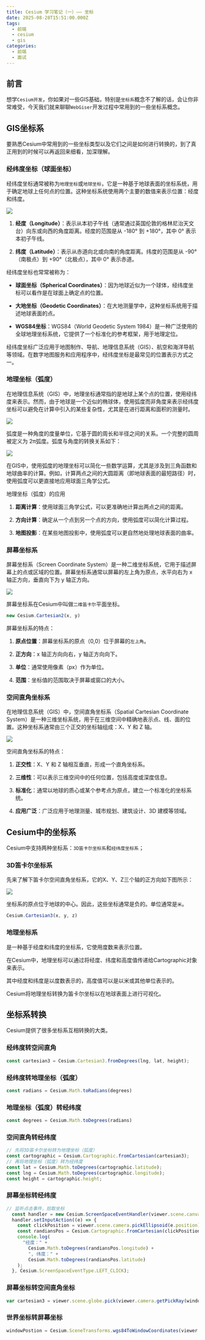 ```yaml
---
title: Cesium 学习笔记（一）—— 坐标
date: 2025-08-28T15:51:00.000Z
tags: 
  - 前端
  - cesium
  - gis
categories: 
  - 前端
  - 面试
---
```


## 前言

想学`Cesium开发`，你如果对一些GIS基础，特别是`坐标系`概念不了解的话，会让你非常难受，今天我们就来聊聊`WebGiser`开发过程中常用到的一些坐标系概念。

## GIS坐标系

要熟悉Cesium中常用到的一些坐标类型以及它们之间是如何进行转换的，到了真正用到的时候可以再返回来细看，加深理解。

### 经纬度坐标（球面坐标）

经纬度坐标通常被称为`地理坐标`或`地球坐标`，它是一种基于地球表面的坐标系统，用于确定地球上任何点的位置。这种坐标系统使用两个主要的数值来表示位置：经度和纬度。

![](images/a6c5dd66235449b2b213732dbbdfcde8~tplv-73owjymdk6-jj-mark-v1_0_0_0_0_5o6Y6YeR5oqA5pyv56S-5Yy6IEAg5pS75Z-O5biI5LiN5rWq_q75.webp)

1.  **经度（Longitude）**：表示从本初子午线（通常通过英国伦敦的格林尼治天文台）向东或向西的角度距离。经度的范围是从 -180° 到 +180°，其中 0° 表示本初子午线。
    
2.  **纬度（Latitude）**：表示从赤道向北或向南的角度距离。纬度的范围是从 -90°（南极点）到 +90°（北极点），其中 0° 表示赤道。
    

经纬度坐标也常常被称为：

-   **球面坐标（Spherical Coordinates）**：因为地球近似为一个球体，经纬度坐标可以看作是在球面上确定点的位置。
    
-   **大地坐标（Geodetic Coordinates）**：在大地测量学中，这种坐标系统用于描述地球表面的点。
    
-   **WGS84坐标**：WGS84（World Geodetic System 1984）是一种广泛使用的全球地理坐标系统，它提供了一个标准化的参考框架，用于地理定位。
    

经纬度坐标广泛应用于地图制作、导航、地理信息系统（GIS）、航空和海洋导航等领域。在数字地图服务和应用程序中，经纬度坐标是最常见的位置表示方式之一。

### 地理坐标（弧度）

在地理信息系统（GIS）中，地理坐标通常指的是地球上某个点的位置，使用经纬度来表示。然而，由于地球是一个近似的椭球体，使用弧度而非角度来表示经纬度坐标可以避免在计算中引入的某些复杂性，尤其是在进行距离和面积的测量时。

![](images/1c690a561350428f8bf246dcf9169077~tplv-73owjymdk6-jj-mark-v1_0_0_0_0_5o6Y6YeR5oqA5pyv56S-5Yy6IEAg5pS75Z-O5biI5LiN5rWq_q75.webp)

弧度是一种角度的度量单位，它基于圆的周长和半径之间的关系。一个完整的圆周被定义为 2π弧度。弧度与角度的转换关系如下：

![](images/ab4b2043c0f247bdb79fa81dc91c12d7~tplv-73owjymdk6-jj-mark-v1_0_0_0_0_5o6Y6YeR5oqA5pyv56S-5Yy6IEAg5pS75Z-O5biI5LiN5rWq_q75.webp)

在GIS中，使用弧度的地理坐标可以简化一些数学运算，尤其是涉及到三角函数和地球曲率的计算。例如，计算两点之间的大圆距离（即地球表面的最短路径）时，使用弧度可以更直接地应用球面三角学公式。

地理坐标（弧度）的应用

1.  **距离计算**：使用球面三角学公式，可以更准确地计算出两点之间的距离。
    
2.  **方向计算**：确定从一个点到另一个点的方向，使用弧度可以简化计算过程。
    
3.  **地图投影**：在某些地图投影中，使用弧度可以更自然地处理地球表面的曲率。
    

### 屏幕坐标系

屏幕坐标系（Screen Coordinate System）是一种二维坐标系统，它用于描述屏幕上的点或区域的位置。屏幕坐标系通常以屏幕的左上角为原点，水平向右为 x 轴正方向，垂直向下为 y 轴正方向。

![](images/14b6eb55200048ecb25ac487aba10431~tplv-73owjymdk6-jj-mark-v1_0_0_0_0_5o6Y6YeR5oqA5pyv56S-5Yy6IEAg5pS75Z-O5biI5LiN5rWq_q75.webp)

屏幕坐标系在Cesium中叫做`二维笛卡尔`平面坐标。

```js
new Cesium.Cartesian2(x, y)
```

屏幕坐标系的特点：

1.  **原点位置**：屏幕坐标系的原点（0,0）位于屏幕的`左上角`。
    
2.  **正方向**：x 轴正方向向右，y 轴正方向向下。
    
3.  **单位**：通常使用像素（px）作为单位。
    
4.  **范围**：坐标值的范围取决于屏幕或窗口的大小。
    

### 空间直角坐标系

在地理信息系统（GIS）中，空间直角坐标系（Spatial Cartesian Coordinate System）是一种三维坐标系统，用于在三维空间中精确地表示点、线、面的位置。这种坐标系通常由三个正交的坐标轴组成：X、Y 和 Z 轴。

![](images/fa171ca043cc4718bad14059871fe5e5~tplv-73owjymdk6-jj-mark-v1_0_0_0_0_5o6Y6YeR5oqA5pyv56S-5Yy6IEAg5pS75Z-O5biI5LiN5rWq_q75.webp)

空间直角坐标系的特点：

1.  **正交性**：X、Y 和 Z 轴相互垂直，形成一个直角坐标系。
    
2.  **三维性**：可以表示三维空间中的任何位置，包括高度或深度信息。
    
3.  **标准化**：通常以地球的质心或某个参考点为原点，建立一个标准化的坐标系统。
    
4.  **应用广泛**：广泛应用于地理测量、城市规划、建筑设计、3D 建模等领域。
    

## Cesium中的坐标系

Cesium中支持两种坐标系：`3D笛卡尔坐标系`和`经纬度坐标系`；

### 3D笛卡尔坐标系

先来了解下笛卡尔空间直角坐标系，它的X、Y、Z三个轴的正方向如下图所示：

![](images/6374bd0a70554076a4611b7372d8060d~tplv-73owjymdk6-jj-mark-v1_0_0_0_0_5o6Y6YeR5oqA5pyv56S-5Yy6IEAg5pS75Z-O5biI5LiN5rWq_q75.webp)

坐标系的原点位于地球的中心。因此，这些坐标通常是负的。单位通常是`米`。

```js
Cesium.Cartesian3(x, y, z)
```

### 地理坐标系

是一种基于经度和纬度的坐标系，它使用度数来表示位置。

在Cesium中，地理坐标可以通过将经度、纬度和高度值传递给Cartographic对象来表示。

其中经度和纬度是以度数表示的，高度值可以是以米或其他单位表示的。

Cesium将地理坐标转换为笛卡尔坐标以在地球表面上进行可视化。

## 坐标系转换

Cesium提供了很多坐标系互相转换的大类。

### 经纬度转空间直角

```js
const cartesian3 = Cesium.Cartesian3.fromDegrees(lng, lat, height);
```

### 经纬度转地理坐标（弧度）

```js
const radians = Cesium.Math.toRadians(degrees) 
```

### 地理坐标（弧度）转经纬度

```js
const degrees = Cesium.Math.toDegrees(radians) 
```

### 空间直角转经纬度

```js
// 先将3D笛卡尔坐标转为地理坐标（弧度） 
const cartographic = Cesium.Cartographic.fromCartesian(cartesian3); 
// 再将地理坐标（弧度）转为经纬度
const lat = Cesium.Math.toDegrees(cartographic.latitude);
const lng = Cesium.Math.toDegrees(cartographic.longitude); 
const height = cartographic.height; 
```

### 屏幕坐标转经纬度

```js
// 监听点击事件，拾取坐标
  const handler = new Cesium.ScreenSpaceEventHandler(viewer.scene.canvas);
  handler.setInputAction((e) => {
    const clickPosition = viewer.scene.camera.pickEllipsoid(e.position);
    const randiansPos = Cesium.Cartographic.fromCartesian(clickPosition);
    console.log(
      "经度：" +
        Cesium.Math.toDegrees(randiansPos.longitude) +
        ", 纬度：" +
        Cesium.Math.toDegrees(randiansPos.latitude)
    );
  }, Cesium.ScreenSpaceEventType.LEFT_CLICK);
```

### 屏幕坐标转空间直角坐标

```js
var cartesian3 = viewer.scene.globe.pick(viewer.camera.getPickRay(windowPostion),    viewer.scene); 
```

### 世界坐标转屏幕坐标

```js
windowPostion = Cesium.SceneTransforms.wgs84ToWindowCoordinates(viewer.scene, cartesian3); 
```

